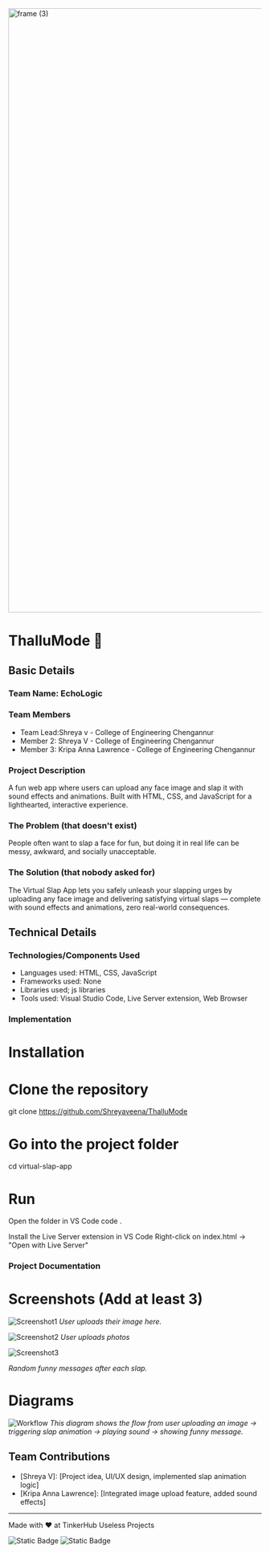 <img width="3188" height="1202" alt="frame (3)" src="https://github.com/user-attachments/assets/517ad8e9-ad22-457d-9538-a9e62d137cd7" />


# ThalluMode  🎯


## Basic Details
### Team Name: EchoLogic


### Team Members
- Team Lead:Shreya v - College of Engineering Chengannur
- Member 2: Shreya V - College of Engineering Chengannur
- Member 3: Kripa Anna Lawrence - College of Engineering Chengannur

### Project Description
A fun web app where users can upload any face image and slap it with sound effects and animations. Built with HTML, CSS, and JavaScript for a lighthearted, interactive experience.

### The Problem (that doesn't exist)
People often want to slap a face for fun, but doing it in real life can be messy, awkward, and socially unacceptable.

### The Solution (that nobody asked for)
The Virtual Slap App lets you safely unleash your slapping urges by uploading any face image and delivering satisfying virtual slaps — complete with sound effects and animations, zero real-world consequences.

## Technical Details
### Technologies/Components Used

- Languages used:  HTML, CSS, JavaScript
- Frameworks used: None
- Libraries used; js libraries
- Tools used: Visual Studio Code, Live Server extension, Web Browser 



### Implementation

# Installation
# Clone the repository
git clone https://github.com/Shreyaveena/ThalluMode

# Go into the project folder
cd virtual-slap-app


# Run
Open the folder in VS Code
code .

 Install the Live Server extension in VS Code
 Right-click on index.html → "Open with Live Server"


### Project Documentation


# Screenshots (Add at least 3)
![Screenshot1]("C:\Users\Kripa\OneDrive\Pictures\screenshot1.png")
*User uploads their image here.*

![Screenshot2]("C:\Users\Kripa\OneDrive\Pictures\screenshot2.png")
*User uploads photos*

![Screenshot3]("C:\Users\Kripa\OneDrive\Pictures\screenshot3.jpg")

*Random funny messages after each slap.*

# Diagrams
![Workflow]("C:\Users\Kripa\OneDrive\Pictures\virtual_slap_workflow.png")
*This diagram shows the flow from user uploading an image → triggering slap animation → playing sound → showing funny message.*


## Team Contributions
- [Shreya V]: [Project idea, UI/UX design, implemented slap animation logic]
- [Kripa Anna Lawrence]: [Integrated image upload feature, added sound effects]


---
Made with ❤️ at TinkerHub Useless Projects 

![Static Badge](https://img.shields.io/badge/TinkerHub-24?color=%23000000&link=https%3A%2F%2Fwww.tinkerhub.org%2F)
![Static Badge](https://img.shields.io/badge/UselessProjects--25-25?link=https%3A%2F%2Fwww.tinkerhub.org%2Fevents%2FQ2Q1TQKX6Q%2FUseless%2520Projects)
